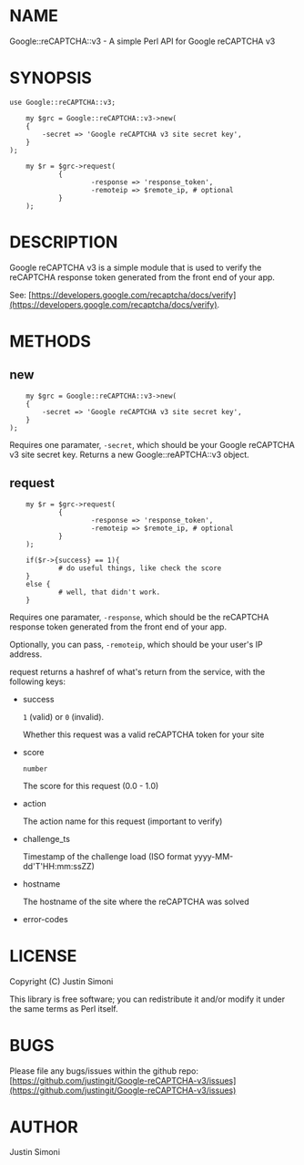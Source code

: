 # NAME

Google::reCAPTCHA::v3 - A simple Perl API for Google reCAPTCHA v3

# SYNOPSIS

    use Google::reCAPTCHA::v3;

        my $grc = Google::reCAPTCHA::v3->new(
        {
            -secret => 'Google reCAPTCHA v3 site secret key',
        }
    );

        my $r = $grc->request(
                { 
                        -response => 'response_token',
                        -remoteip => $remote_ip, # optional 
                }
        ); 

# DESCRIPTION

Google reCAPTCHA v3 is a simple module that is used to verify the reCAPTCHA response token generated from the front end 
of your app.

See: [https://developers.google.com/recaptcha/docs/verify](https://developers.google.com/recaptcha/docs/verify). 

# METHODS

## new

        my $grc = Google::reCAPTCHA::v3->new(
        {
            -secret => 'Google reCAPTCHA v3 site secret key',
        }
    );

Requires one paramater, `-secret`, which should be your Google reCAPTCHA v3 site secret key. 
Returns a new Google::reAPTCHA::v3 object. 

## request

        my $r = $grc->request(
                { 
                        -response => 'response_token',
                        -remoteip => $remote_ip, # optional 
                }
        ); 

        if($r->{success} == 1){ 
                # do useful things, like check the score
        }
        else { 
                # well, that didn't work. 
        }

Requires one paramater, `-response`, which should be the reCAPTCHA response token generated from the front end 
of your app. 

Optionally, you can pass, `-remoteip`, which should be your user's IP address.

request returns a hashref of what's return from the service, with the following keys: 

- success

    `1` (valid) or `0` (invalid). 

    Whether this request was a valid reCAPTCHA token for your site

- score

    `number` 

    The score for this request (0.0 - 1.0)

- action 

    The action name for this request (important to verify)

- challenge\_ts

    Timestamp of the challenge load (ISO format yyyy-MM-dd'T'HH:mm:ssZZ)

- hostname

    The hostname of the site where the reCAPTCHA was solved

- error-codes

# LICENSE

Copyright (C) Justin Simoni

This library is free software; you can redistribute it and/or modify
it under the same terms as Perl itself.

# BUGS

Please file any bugs/issues within the github repo: [https://github.com/justingit/Google-reCAPTCHA-v3/issues](https://github.com/justingit/Google-reCAPTCHA-v3/issues)

# AUTHOR

Justin Simoni
